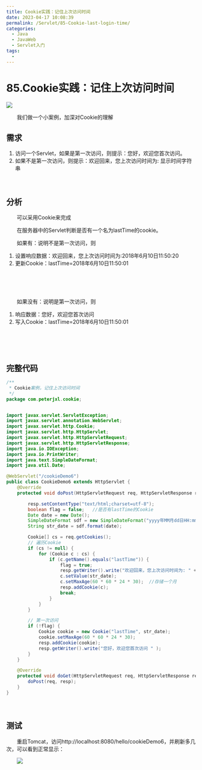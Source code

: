 ```yaml
---
title: Cookie实践：记住上次访问时间
date: 2023-04-17 10:08:39
permalink: /Servlet/85-Cookie-last-login-time/
categories:
  - Java
  - JavaWeb
  - Servlet入门
tags:
  - 
---
```

# 85.Cookie实践：记住上次访问时间

![](https://image.peterjxl.com/blog/438.jpg)


　　我们做一个小案例，加深对Cookie的理解

<!-- more -->

## 需求

1. 访问一个Servlet，如果是第一次访问，则提示：您好，欢迎您首次访问。
2. 如果不是第一次访问，则提示：欢迎回来，您上次访问时间为: 显示时间字符串

　　‍

## 分析

　　可以采用Cookie来完成

　　在服务器中的Servlet判断是否有一个名为lastTime的cookie。

　　如果有：说明不是第一次访问，则

1. 设置响应数据：欢迎回来，您上次访问时间为:2018年6月10日11:50:20
2. 更新Cookie：lastTime=2018年6月10日11:50:01

　　‍

　　‍

　　如果没有：说明是第一次访问，则

1. 响应数据：您好，欢迎您首次访问
2. 写入Cookie：lastTime=2018年6月10日11:50:01

　　‍

　　‍

## 完整代码

```java
/**
 * Cookie案例，记住上次访问时间
 */
package com.peterjxl.cookie;


import javax.servlet.ServletException;
import javax.servlet.annotation.WebServlet;
import javax.servlet.http.Cookie;
import javax.servlet.http.HttpServlet;
import javax.servlet.http.HttpServletRequest;
import javax.servlet.http.HttpServletResponse;
import java.io.IOException;
import java.io.PrintWriter;
import java.text.SimpleDateFormat;
import java.util.Date;

@WebServlet("/cookieDemo6")
public class CookieDemo6 extends HttpServlet {
    @Override
    protected void doPost(HttpServletRequest req, HttpServletResponse resp) throws ServletException, IOException {

        resp.setContentType("text/html;charset=utf-8");
        boolean flag = false;   //是否有lastTime的Cookie
        Date date = new Date();
        SimpleDateFormat sdf = new SimpleDateFormat("yyyy年MM月dd日HH:mm:ss");
        String str_date = sdf.format(date);

        Cookie[] cs = req.getCookies();
        // 遍历Cookie
        if (cs != null) {
            for (Cookie c : cs) {
                if (c.getName().equals("lastTime")) {
                    flag = true;
                    resp.getWriter().write("欢迎回来，您上次访问时间为: " + c.getValue());
                    c.setValue(str_date);
                    c.setMaxAge(60 * 60 * 24 * 30);  //存储一个月
                    resp.addCookie(c);
                    break;
                }
            }
        }

        // 第一次访问
        if (!flag) {
            Cookie cookie = new Cookie("lastTime", str_date);
            cookie.setMaxAge(60 * 60 * 24 * 30);
            resp.addCookie(cookie);
            resp.getWriter().write("您好，欢迎您首次访问 " );
        }
    }

    @Override
    protected void doGet(HttpServletRequest req, HttpServletResponse resp) throws ServletException, IOException {
        doPost(req, resp);
    }
}

```

　　‍

## 测试

　　重启Tomcat，访问http://localhost:8080/hello/cookieDemo6，并刷新多几次，可以看到正常显示：

　　![](https://image.peterjxl.com/blog/image-20230405193149-gfx5nr3.png)
